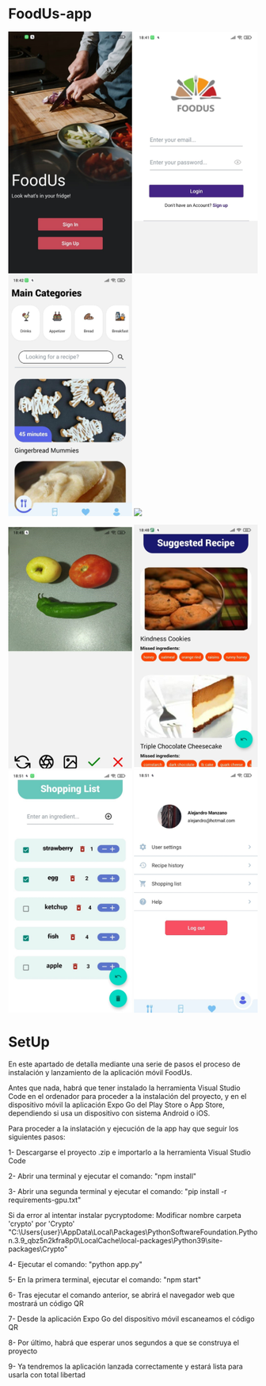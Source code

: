 # FoodUs-app

<img src="https://github.com/alemandor1/FoodUs-app/blob/master/imagesReadme/home.jpeg" width="250"> <img src="https://github.com/alemandor1/FoodUs-app/blob/master/imagesReadme/login.jpeg" width="250"> <img src="https://github.com/alemandor1/FoodUs-app/blob/master/imagesReadme/main.jpeg" width="250"> <img src="https://github.com/alemandor1/FoodUs-app/blob/master/imagesReadme/foddlist.jpeg" width="250">

<img src="https://github.com/alemandor1/FoodUs-app/blob/master/imagesReadme/camera.jpeg" width="250"> <img src="https://github.com/alemandor1/FoodUs-app/blob/master/imagesReadme/suggested.jpeg" width="250"> <img src="https://github.com/alemandor1/FoodUs-app/blob/master/imagesReadme/shopping.jpeg" width="250"> <img src="https://github.com/alemandor1/FoodUs-app/blob/master/imagesReadme/profile.jpeg" width="250">

# SetUp

En este apartado de detalla mediante una serie de pasos el proceso de instalación y lanzamiento de la aplicación móvil FoodUs.

Antes que nada, habrá que tener instalado la herramienta Visual Studio Code en el ordenador para proceder a la instalación del proyecto,
y en el dispositivo móvil la aplicación Expo Go del Play Store o App Store, dependiendo si usa un dispositivo con sistema Android o iOS.

Para proceder a la inslatación y ejecución de la app hay que seguir los siguientes pasos:

1- Descargarse el proyecto .zip e importarlo a la herramienta Visual Studio Code

2- Abrir una terminal y ejecutar el comando: "npm install"

3- Abrir una segunda terminal y ejecutar el comando: "pip install -r requirements-gpu.txt"
  
  Si da error al intentar instalar pycryptodome:
  Modificar nombre carpeta 'crypto' por 'Crypto' 
  "C:\Users\{user}\AppData\Local\Packages\PythonSoftwareFoundation.Python.3.9_qbz5n2kfra8p0\LocalCache\local-packages\Python39\site-packages\Crypto"
  
4- Ejecutar el comando: "python app.py"

5- En la primera terminal, ejecutar el comando: "npm start"

6- Tras ejecutar el comando anterior, se abrirá el navegador web que mostrará un código QR

7- Desde la aplicación Expo Go del dispositivo móvil escaneamos el código QR

8- Por último, habrá que esperar unos segundos a que se construya el proyecto

9- Ya tendremos la aplicación lanzada correctamente y estará lista para usarla con total libertad
